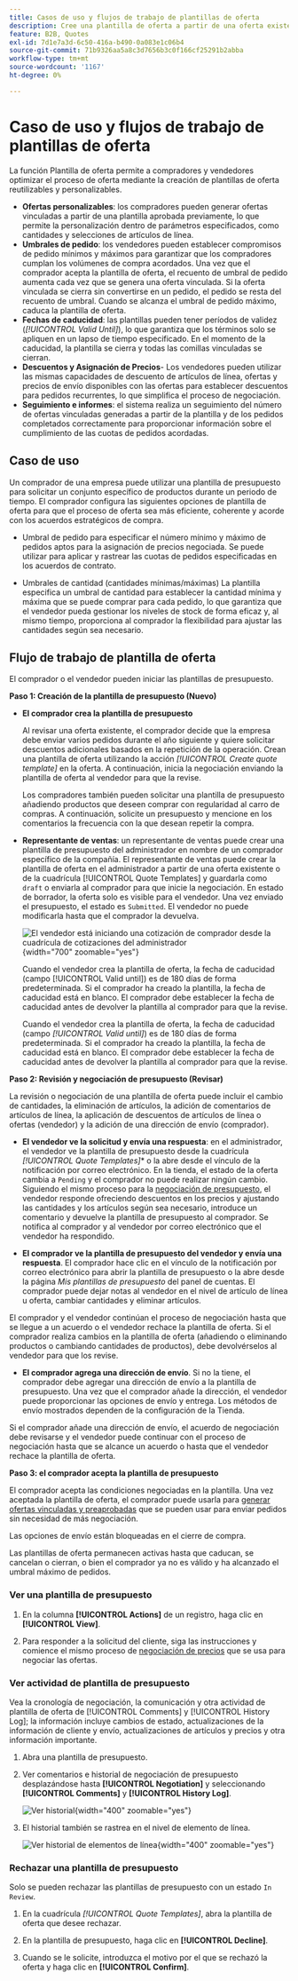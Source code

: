```yaml
---
title: Casos de uso y flujos de trabajo de plantillas de oferta
description: Cree una plantilla de oferta a partir de una oferta existente para agilizar la negociación de ofertas para pedidos recurrentes.
feature: B2B, Quotes
exl-id: 7d1e7a3d-6c50-416a-b490-0a083e1c06b4
source-git-commit: 71b9326aa5a8c3d7656b3c0f166cf25291b2abba
workflow-type: tm+mt
source-wordcount: '1167'
ht-degree: 0%

---
```


# Caso de uso y flujos de trabajo de plantillas de oferta

La función Plantilla de oferta permite a compradores y vendedores optimizar el proceso de oferta mediante la creación de plantillas de oferta reutilizables y personalizables.

- **Ofertas personalizables**: los compradores pueden generar ofertas vinculadas a partir de una plantilla aprobada previamente, lo que permite la personalización dentro de parámetros especificados, como cantidades y selecciones de artículos de línea.
- **Umbrales de pedido**: los vendedores pueden establecer compromisos de pedido mínimos y máximos para garantizar que los compradores cumplan los volúmenes de compra acordados. Una vez que el comprador acepta la plantilla de oferta, el recuento de umbral de pedido aumenta cada vez que se genera una oferta vinculada. Si la oferta vinculada se cierra sin convertirse en un pedido, el pedido se resta del recuento de umbral. Cuando se alcanza el umbral de pedido máximo, caduca la plantilla de oferta.
- **Fechas de caducidad**: las plantillas pueden tener períodos de validez (*[!UICONTROL Valid Until]*), lo que garantiza que los términos solo se apliquen en un lapso de tiempo especificado. En el momento de la caducidad, la plantilla se cierra y todas las comillas vinculadas se cierran.
- **Descuentos y Asignación de Precios**- Los vendedores pueden utilizar las mismas capacidades de descuento de artículos de línea, ofertas y precios de envío disponibles con las ofertas para establecer descuentos para pedidos recurrentes, lo que simplifica el proceso de negociación.
- **Seguimiento e informes**: el sistema realiza un seguimiento del número de ofertas vinculadas generadas a partir de la plantilla y de los pedidos completados correctamente para proporcionar información sobre el cumplimiento de las cuotas de pedidos acordadas.

## Caso de uso

Un comprador de una empresa puede utilizar una plantilla de presupuesto para solicitar un conjunto específico de productos durante un periodo de tiempo. El comprador configura las siguientes opciones de plantilla de oferta para que el proceso de oferta sea más eficiente, coherente y acorde con los acuerdos estratégicos de compra.

- Umbral de pedido para especificar el número mínimo y máximo de pedidos aptos para la asignación de precios negociada. Se puede utilizar para aplicar y rastrear las cuotas de pedidos especificadas en los acuerdos de contrato.

- Umbrales de cantidad (cantidades mínimas/máximas) La plantilla especifica un umbral de cantidad para establecer la cantidad mínima y máxima que se puede comprar para cada pedido, lo que garantiza que el vendedor pueda gestionar los niveles de stock de forma eficaz y, al mismo tiempo, proporciona al comprador la flexibilidad para ajustar las cantidades según sea necesario.

## Flujo de trabajo de plantilla de oferta

El comprador o el vendedor pueden iniciar las plantillas de presupuesto.

**Paso 1: Creación de la plantilla de presupuesto (Nuevo)**

- **El comprador crea la plantilla de presupuesto**

  Al revisar una oferta existente, el comprador decide que la empresa debe enviar varios pedidos durante el año siguiente y quiere solicitar descuentos adicionales basados en la repetición de la operación. Crean una plantilla de oferta utilizando la acción *[!UICONTROL Create quote template]* en la oferta. A continuación, inicia la negociación enviando la plantilla de oferta al vendedor para que la revise.

  Los compradores también pueden solicitar una plantilla de presupuesto añadiendo productos que deseen comprar con regularidad al carro de compras. A continuación, solicite un presupuesto y mencione en los comentarios la frecuencia con la que desean repetir la compra.

- **Representante de ventas**: un representante de ventas puede crear una plantilla de presupuesto del administrador en nombre de un comprador específico de la compañía. El representante de ventas puede crear la plantilla de oferta en el administrador a partir de una oferta existente o de la cuadrícula [!UICONTROL Quote Templates] y guardarla como `draft` o enviarla al comprador para que inicie la negociación. En estado de borrador, la oferta solo es visible para el vendedor. Una vez enviado el presupuesto, el estado es `Submitted`. El vendedor no puede modificarla hasta que el comprador la devuelva.

  ![El vendedor está iniciando una cotización de comprador desde la cuadrícula de cotizaciones del administrador](./assets/quote-template-create-from-grid.png){width="700" zoomable="yes"}

  Cuando el vendedor crea la plantilla de oferta, la fecha de caducidad (campo [!UICONTROL Valid until]) es de 180 días de forma predeterminada. Si el comprador ha creado la plantilla, la fecha de caducidad está en blanco.  El comprador debe establecer la fecha de caducidad antes de devolver la plantilla al comprador para que la revise.

  Cuando el vendedor crea la plantilla de oferta, la fecha de caducidad (campo *[!UICONTROL Valid until]*) es de 180 días de forma predeterminada. Si el comprador ha creado la plantilla, la fecha de caducidad está en blanco.  El comprador debe establecer la fecha de caducidad antes de devolver la plantilla al comprador para que la revise.

**Paso 2: Revisión y negociación de presupuesto (Revisar)**

La revisión o negociación de una plantilla de oferta puede incluir el cambio de cantidades, la eliminación de artículos, la adición de comentarios de artículos de línea, la aplicación de descuentos de artículos de línea o ofertas (vendedor) y la adición de una dirección de envío (comprador).

- **El vendedor ve la solicitud y envía una respuesta**: en el administrador, el vendedor ve la plantilla de presupuesto desde la cuadrícula *[!UICONTROL Quote Templates]** o la abre desde el vínculo de la notificación por correo electrónico. En la tienda, el estado de la oferta cambia a `Pending` y el comprador no puede realizar ningún cambio. Siguiendo el mismo proceso para la [negociación de presupuesto](quote-price-negotiation.md), el vendedor responde ofreciendo descuentos en los precios y ajustando las cantidades y los artículos según sea necesario, introduce un comentario y devuelve la plantilla de presupuesto al comprador. Se notifica al comprador y al vendedor por correo electrónico que el vendedor ha respondido.

- **El comprador ve la plantilla de presupuesto del vendedor y envía una respuesta**. El comprador hace clic en el vínculo de la notificación por correo electrónico para abrir la plantilla de presupuesto o la abre desde la página _Mis plantillas de presupuesto_ del panel de cuentas. El comprador puede dejar notas al vendedor en el nivel de artículo de línea u oferta, cambiar cantidades y eliminar artículos.

El comprador y el vendedor continúan el proceso de negociación hasta que se llegue a un acuerdo o el vendedor rechace la plantilla de oferta. Si el comprador realiza cambios en la plantilla de oferta (añadiendo o eliminando productos o cambiando cantidades de productos), debe devolvérselos al vendedor para que los revise.

- **El comprador agrega una dirección de envío**. Si no la tiene, el comprador debe agregar una dirección de envío a la plantilla de presupuesto. Una vez que el comprador añade la dirección, el vendedor puede proporcionar las opciones de envío y entrega. Los métodos de envío mostrados dependen de la configuración de la Tienda.

Si el comprador añade una dirección de envío, el acuerdo de negociación debe revisarse y el vendedor puede continuar con el proceso de negociación hasta que se alcance un acuerdo o hasta que el vendedor rechace la plantilla de oferta.

**Paso 3: el comprador acepta la plantilla de presupuesto**

El comprador acepta las condiciones negociadas en la plantilla. Una vez aceptada la plantilla de oferta, el comprador puede usarla para [generar ofertas vinculadas y preaprobadas](account-dashboard-my-quote-templates.md#generate-a-linked-quote) que se pueden usar para enviar pedidos sin necesidad de más negociación.

Las opciones de envío están bloqueadas en el cierre de compra.

Las plantillas de oferta permanecen activas hasta que caducan, se cancelan o cierran, o bien el comprador ya no es válido y ha alcanzado el umbral máximo de pedidos.

### Ver una plantilla de presupuesto

1. En la columna **[!UICONTROL Actions]** de un registro, haga clic en **[!UICONTROL View]**.

1. Para responder a la solicitud del cliente, siga las instrucciones y comience el mismo proceso de [negociación de precios](quote-price-negotiation.md) que se usa para negociar las ofertas.

### Ver actividad de plantilla de presupuesto

Vea la cronología de negociación, la comunicación y otra actividad de plantilla de oferta de [!UICONTROL Comments] y [!UICONTROL History Log]; la información incluye cambios de estado, actualizaciones de la información de cliente y envío, actualizaciones de artículos y precios y otra información importante.

1. Abra una plantilla de presupuesto.

1. Ver comentarios e historial de negociación de presupuesto desplazándose hasta **[!UICONTROL Negotiation]** y seleccionando **[!UICONTROL Comments]** y **[!UICONTROL History Log]**.

   ![Ver historial](./assets/quote-view-history.png){width="400" zoomable="yes"}

1. El historial también se rastrea en el nivel de elemento de línea.

   ![Ver historial de elementos de línea](./assets/quote-view-line-item-history.png){width="400" zoomable="yes"}

### Rechazar una plantilla de presupuesto

Solo se pueden rechazar las plantillas de presupuesto con un estado `In Review`.

1. En la cuadrícula *[!UICONTROL Quote Templates]*, abra la plantilla de oferta que desee rechazar.

1. En la plantilla de presupuesto, haga clic en **[!UICONTROL Decline]**.

1. Cuando se le solicite, introduzca el motivo por el que se rechazó la oferta y haga clic en **[!UICONTROL Confirm]**.
